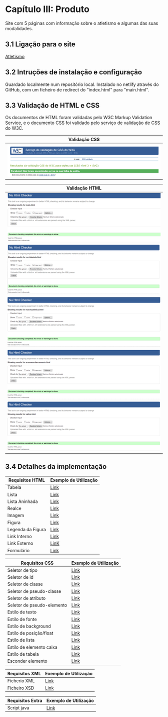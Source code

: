 # Capítulo III: Produto

Site com 5 páginas com informação sobre o atletismo e algumas das suas modalidades.

## 3.1 Ligação para o site

[Atletismo](https://inf23tig04.netlify.app)

## 3.2 Intruções de instalação e configuração

Guardado localmente num repositório local.
Instalado no netlify através do GitHub, com um ficheiro de redirect do "index.html" para "main.html".

## 3.3 Validação de HTML e CSS

Os documentos de HTML foram validadas pelo W3C Markup Validation Service, e o documento CSS foi validado pelo serviço de validação de CSS do W3C.

| Validação CSS                                                                                       |
|-----------------------------------------------------------------------------------------------------|
| ![val_css](https://github.com/inf23tig04/inf23tig04/blob/main/rel/imagens/Comprovativo_val_CSS.PNG) |

| Validação HTML                                                                                                  |
|-----------------------------------------------------------------------------------------------------------------|
| ![val_main](https://github.com/inf23tig04/inf23tig04/blob/main/rel/imagens/Comprovativo_val_main.PNG)           |
| ![val_corrida](https://github.com/inf23tig04/inf23tig04/blob/main/rel/imagens/Comprovativo_val_corrida.PNG)     |
| ![val_marcha](https://github.com/inf23tig04/inf23tig04/blob/main/rel/imagens/Comprovativo_val_marcha.PNG)       |
| ![val_arremesso](https://github.com/inf23tig04/inf23tig04/blob/main/rel/imagens/Comprovativo_val_arremesso.PNG) |
| ![val_salto](https://github.com/inf23tig04/inf23tig04/blob/main/rel/imagens/Comprovativo_val_salto.PNG)         |

## 3.4 Detalhes da implementação

| Requisitos HTML             | Exemplo de Utilização                         |
|-----------------------------|-----------------------------------------------|
| Tabela                      |[Link](https://github.com/inf23tig04/inf23tig04/blob/4a8fb21f389eec8d0fe8ca67d8f4addc9ffbcb3d/TrabalhoGrupo_TI/Codigo/corridapista.html#L79-L164?plain=1)                   |
| Lista                       |[Link](https://github.com/inf23tig04/inf23tig04/blob/4a8fb21f389eec8d0fe8ca67d8f4addc9ffbcb3d/TrabalhoGrupo_TI/Codigo/arremessolancamento.html#L27-L32?plain=1)             |
| Lista Aninhada              |[Link](https://github.com/inf23tig04/inf23tig04/blob/4a8fb21f389eec8d0fe8ca67d8f4addc9ffbcb3d/TrabalhoGrupo_TI/Codigo/arremessolancamento.html#L100-L119?plain=1)           |
| Realce                      |[Link](https://github.com/inf23tig04/inf23tig04/blob/4a8fb21f389eec8d0fe8ca67d8f4addc9ffbcb3d/TrabalhoGrupo_TI/Codigo/arremessolancamento.html#L108?plain=1)                |
| Imagem                      |[Link](https://github.com/inf23tig04/inf23tig04/blob/4a8fb21f389eec8d0fe8ca67d8f4addc9ffbcb3d/TrabalhoGrupo_TI/Codigo/corridapista.html#L71?plain=1)                        |
| Figura                      |[Link](https://github.com/inf23tig04/inf23tig04/blob/4a8fb21f389eec8d0fe8ca67d8f4addc9ffbcb3d/TrabalhoGrupo_TI/Codigo/corridapista.html#L70-L73?plain=1)                    |
| Legenda da Figura           |[Link](https://github.com/inf23tig04/inf23tig04/blob/4a8fb21f389eec8d0fe8ca67d8f4addc9ffbcb3d/TrabalhoGrupo_TI/Codigo/corridapista.html#L72?plain=1)                        |
| Link Interno                |[Link]()|
| Link Externo                |[LinK](https://github.com/inf23tig04/inf23tig04/blob/4a8fb21f389eec8d0fe8ca67d8f4addc9ffbcb3d/TrabalhoGrupo_TI/Codigo/main.html#L59?plain=1)                                |
| Formulário                  |[Link](https://github.com/inf23tig04/inf23tig04/blob/4a8fb21f389eec8d0fe8ca67d8f4addc9ffbcb3d/TrabalhoGrupo_TI/Codigo/main.html#L43-L56?plain=1)                            |

| Requisitos CSS               | Exemplo de Utilização                        |
|-----------------------------|-----------------------------------------------|
| Seletor de tipo             |[Link](https://github.com/inf23tig04/inf23tig04/blob/130a0cc80dd2ee870453b43abce5a6ac526d352c/TrabalhoGrupo_TI/Codigo/css/styles.css#L1-L8?plain=1)|
| Seletor de id               |[Link](https://github.com/inf23tig04/inf23tig04/blob/130a0cc80dd2ee870453b43abce5a6ac526d352c/TrabalhoGrupo_TI/Codigo/css/styles.css#L113-L118?plain=1)|
| Seletor de classe           |[Link](https://github.com/inf23tig04/inf23tig04/blob/130a0cc80dd2ee870453b43abce5a6ac526d352c/TrabalhoGrupo_TI/Codigo/css/styles.css#L37-L41?plain=1)|
| Seletor de pseudo-classe    |[Link]()|
| Seletor de atributo         |[Link](https://github.com/inf23tig04/inf23tig04/blob/130a0cc80dd2ee870453b43abce5a6ac526d352c/TrabalhoGrupo_TI/Codigo/css/styles.css#L24-L27?plain=1)                       |
| Seletor de pseudo-elemento  |[Link](https://github.com/inf23tig04/inf23tig04/blob/130a0cc80dd2ee870453b43abce5a6ac526d352c/TrabalhoGrupo_TI/Codigo/css/styles.css#L30-L32?plain=1)|
| Estilo de texto             |[Link](https://github.com/inf23tig04/inf23tig04/blob/130a0cc80dd2ee870453b43abce5a6ac526d352c/TrabalhoGrupo_TI/Codigo/css/styles.css#L11?plain=1)|
| Estilo de fonte             |[Link](https://github.com/inf23tig04/inf23tig04/blob/130a0cc80dd2ee870453b43abce5a6ac526d352c/TrabalhoGrupo_TI/Codigo/css/styles.css#L2?plain=1)                            |
| Estilo de background        |[Link](https://github.com/inf23tig04/inf23tig04/blob/130a0cc80dd2ee870453b43abce5a6ac526d352c/TrabalhoGrupo_TI/Codigo/css/styles.css#L57?plain=1)                           |
| Estilo de posição/float     |[Link]()|
| Estilo de lista             |[Link](https://github.com/inf23tig04/inf23tig04/blob/130a0cc80dd2ee870453b43abce5a6ac526d352c/TrabalhoGrupo_TI/Codigo/css/styles.css#L95-L98?plain=1)|
| Estilo de elemento caixa    |[Link](https://github.com/inf23tig04/inf23tig04/blob/91f3e0b006a96b8a5e831abbe301d64970a8e7ca/TrabalhoGrupo_TI/Codigo/css/styles.css#L114-L119?plain=1)|
| Estilo de tabela            |[Link](https://github.com/inf23tig04/inf23tig04/blob/130a0cc80dd2ee870453b43abce5a6ac526d352c/TrabalhoGrupo_TI/Codigo/css/styles.css#L37-L66?plain=1)|
| Esconder elemento           |[Link](https://github.com/inf23tig04/inf23tig04/blob/979ca3b0afea944bda93461ed6cb2077c614dbc7/TrabalhoGrupo_TI/Codigo/css/styles.css#L206-L208?plain=1)                     | 

| Requisitos XML               | Exemplo de Utilização                        |
|-----------------------------|-----------------------------------------------|
| Ficherio XML                |[Link](https://github.com/inf23tig04/inf23tig04/blob/130a0cc80dd2ee870453b43abce5a6ac526d352c/TrabalhoGrupo_TI/Codigo/xml/atletismo.xml#L1-L101?plain=1)                    |
| Ficheiro XSD                |[Link](https://github.com/inf23tig04/inf23tig04/blob/130a0cc80dd2ee870453b43abce5a6ac526d352c/TrabalhoGrupo_TI/Codigo/xml/atletismo.xsd#L1-L186?plain=1)                    |



| Requisitos Extra              | Exemplo de Utilização                        |
|------------------------------|-----------------------------------------------|
| Script java                  |[Link](https://github.com/inf23tig04/inf23tig04/blob/1f01b76f3566941fe907cc6e4411b99e92df3d97/TrabalhoGrupo_TI/Codigo/js/script.js#L1-L44?plain=1)                           |




